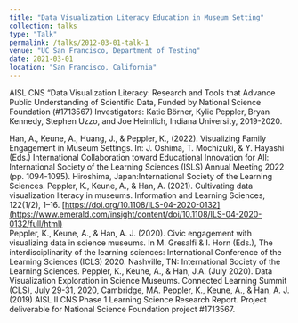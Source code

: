 ```yaml
---
title: "Data Visualization Literacy Education in Museum Setting"
collection: talks
type: "Talk"
permalink: /talks/2012-03-01-talk-1
venue: "UC San Francisco, Department of Testing"
date: 2021-03-01
location: "San Francisco, California"
---
```


AISL CNS “Data Visualization Literacy: Research and Tools that Advance
Public Understanding of Scientific Data, Funded by National Science
Foundation (#1713567) 
Investigators: Katie Börner, Kylie Peppler, Bryan Kennedy, Stephen Uzzo, and Joe
Heimlich, Indiana University, 2019-2020.



Han, A., Keune, A., Huang, J., & Peppler, K., (2022). Visualizing Family Engagement in
Museum Settings. In: J. Oshima, T. Mochizuki, & Y. Hayashi (Eds.) International
Collaboration toward Educational Innovation for All: International Society of the
Learning Sciences (ISLS) Annual Meeting 2022 (pp. 1094-1095). Hiroshima, Japan:International Society of the Learning Sciences. 
Peppler, K., Keune, A., & Han, A. (2021). Cultivating data visualization literacy in
museums. Information and Learning Sciences, 122(1/2), 1–16.
[https://doi.org/10.1108/ILS-04-2020-0132](https://www.emerald.com/insight/content/doi/10.1108/ILS-04-2020-0132/full/html)  
Peppler, K., Keune, A., & Han, A. J. (2020). Civic engagement with visualizing
data in science museums. In M. Gresalfi & I. Horn (Eds.), The interdisciplinarity	of the
learning sciences: International Conference of the Learning Sciences
(ICLS) 2020. Nashville, TN: International Society of the Learning Sciences.
Peppler, K., Keune, A., & Han, J.A. (July 2020). Data Visualization Exploration in
Science Museums. Connected Learning Summit (CLS), July 29-31, 2020,
Cambridge, MA.
Peppler, K., Keune, A., & Han, A. J. (2019) AISL II CNS Phase 1 Learning
Science Research Report. Project deliverable for National Science Foundation
project #1713567.

